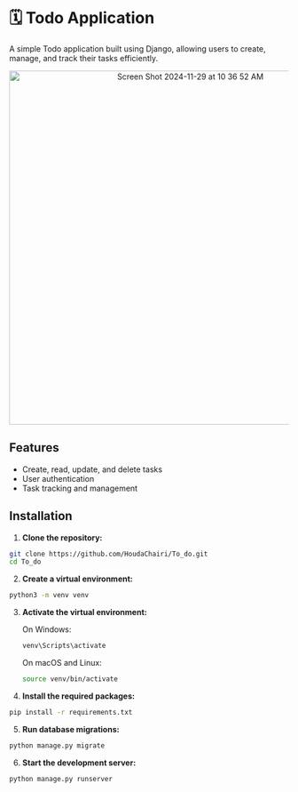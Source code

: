 # 🗓 Todo Application

A simple Todo application built using Django, allowing users to create, manage, and track their tasks efficiently.

<div align="center">
  <img width="637" alt="Screen Shot 2024-11-29 at 10 36 52 AM" src="https://github.com/user-attachments/assets/8d1ad74b-908e-4784-8834-2730d9152feb">
</div>



## Features

- Create, read, update, and delete tasks
- User authentication
- Task tracking and management

## Installation

1. **Clone the repository:**
 ```bash
 git clone https://github.com/HoudaChairi/To_do.git
 cd To_do
 ```
2. **Create a virtual environment:**
 ```bash
 python3 -m venv venv
 ```
3. **Activate the virtual environment:**
   
      On Windows:
      ```bash
      venv\Scripts\activate
      ```
      On macOS and Linux:
      ```bash
      source venv/bin/activate
      ```
4. **Install the required packages:**
```bash
pip install -r requirements.txt
```
5. **Run database migrations:**
```bash
python manage.py migrate
```
6. **Start the development server:**
 ```bash
 python manage.py runserver
 ```
